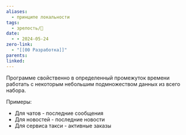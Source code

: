 ```yaml
---
aliases:
  - принципе локальности
tags:
  - зрелость/🌱
date:
  - - 2024-05-24
zero-link:
  - "[[00 Разработка]]"
parents: 
linked:
---
```

Программе свойственно в определенный промежуток времени работать с некоторым небольшим подмножеством данных из всего набора.

Примеры:
- Для чатов - последние сообщения
- Для новостей - последние новости
- Для сервиса такси - активные заказы